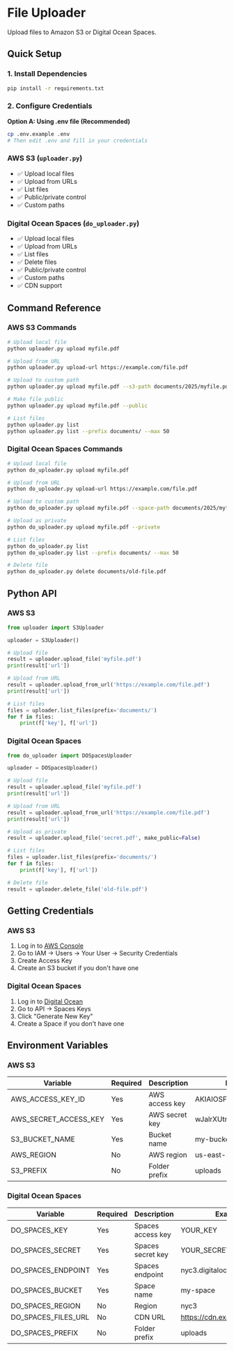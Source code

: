 # File Uploader

Upload files to Amazon S3 or Digital Ocean Spaces.

## Quick Setup

### 1. Install Dependencies
```bash
pip install -r requirements.txt
```

### 2. Configure Credentials

**Option A: Using .env file (Recommended)**
```bash
cp .env.example .env
# Then edit .env and fill in your credentials
```

### AWS S3 (`uploader.py`)
- ✅ Upload local files
- ✅ Upload from URLs
- ✅ List files
- ✅ Public/private control
- ✅ Custom paths

### Digital Ocean Spaces (`do_uploader.py`)
- ✅ Upload local files
- ✅ Upload from URLs
- ✅ List files
- ✅ Delete files
- ✅ Public/private control
- ✅ Custom paths
- ✅ CDN support

## Command Reference

### AWS S3 Commands

```bash
# Upload local file
python uploader.py upload myfile.pdf

# Upload from URL
python uploader.py upload-url https://example.com/file.pdf

# Upload to custom path
python uploader.py upload myfile.pdf --s3-path documents/2025/myfile.pdf

# Make file public
python uploader.py upload myfile.pdf --public

# List files
python uploader.py list
python uploader.py list --prefix documents/ --max 50
```

### Digital Ocean Spaces Commands

```bash
# Upload local file
python do_uploader.py upload myfile.pdf

# Upload from URL
python do_uploader.py upload-url https://example.com/file.pdf

# Upload to custom path
python do_uploader.py upload myfile.pdf --space-path documents/2025/myfile.pdf

# Upload as private
python do_uploader.py upload myfile.pdf --private

# List files
python do_uploader.py list
python do_uploader.py list --prefix documents/ --max 50

# Delete file
python do_uploader.py delete documents/old-file.pdf
```

## Python API

### AWS S3

```python
from uploader import S3Uploader

uploader = S3Uploader()

# Upload file
result = uploader.upload_file('myfile.pdf')
print(result['url'])

# Upload from URL
result = uploader.upload_from_url('https://example.com/file.pdf')
print(result['url'])

# List files
files = uploader.list_files(prefix='documents/')
for f in files:
    print(f['key'], f['url'])
```

### Digital Ocean Spaces

```python
from do_uploader import DOSpacesUploader

uploader = DOSpacesUploader()

# Upload file
result = uploader.upload_file('myfile.pdf')
print(result['url'])

# Upload from URL
result = uploader.upload_from_url('https://example.com/file.pdf')
print(result['url'])

# Upload as private
result = uploader.upload_file('secret.pdf', make_public=False)

# List files
files = uploader.list_files(prefix='documents/')
for f in files:
    print(f['key'], f['url'])

# Delete file
result = uploader.delete_file('old-file.pdf')
```

## Getting Credentials

### AWS S3
1. Log in to [AWS Console](https://console.aws.amazon.com/)
2. Go to IAM → Users → Your User → Security Credentials
3. Create Access Key
4. Create an S3 bucket if you don't have one

### Digital Ocean Spaces
1. Log in to [Digital Ocean](https://cloud.digitalocean.com/)
2. Go to API → Spaces Keys
3. Click "Generate New Key"
4. Create a Space if you don't have one

## Environment Variables

### AWS S3

| Variable | Required | Description | Example |
|----------|----------|-------------|---------|
| AWS_ACCESS_KEY_ID | Yes | AWS access key | AKIAIOSFODNN7EXAMPLE |
| AWS_SECRET_ACCESS_KEY | Yes | AWS secret key | wJalrXUtnFEMI/... |
| S3_BUCKET_NAME | Yes | Bucket name | my-bucket |
| AWS_REGION | No | AWS region | us-east-1 |
| S3_PREFIX | No | Folder prefix | uploads |

### Digital Ocean Spaces

| Variable | Required | Description | Example |
|----------|----------|-------------|---------|
| DO_SPACES_KEY | Yes | Spaces access key | YOUR_KEY |
| DO_SPACES_SECRET | Yes | Spaces secret key | YOUR_SECRET |
| DO_SPACES_ENDPOINT | Yes | Spaces endpoint | nyc3.digitaloceanspaces.com |
| DO_SPACES_BUCKET | Yes | Space name | my-space |
| DO_SPACES_REGION | No | Region | nyc3 |
| DO_SPACES_FILES_URL | No | CDN URL | https://cdn.example.com |
| DO_SPACES_PREFIX | No | Folder prefix | uploads |
